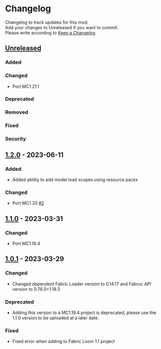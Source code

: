 # Changelog
Changelog to track updates for this mod.  
    Add your changes to Unreleased if you want to commit.  
    Please write according to [Keep a Changelog](https://keepachangelog.com/en/1.0.0/)

## [Unreleased]

### Added

### Changed
- Port MC1.21.1

### Deprecated

### Removed

### Fixed

### Security

## [1.2.0] - 2023-06-11

### Added
- Added ability to add model load scopes using resource packs

### Changed
- Port MC1.20 [#2](https://github.com/TeamFelnull/SpecialModelLoader/pull/2)

## [1.1.0] - 2023-03-31

### Changed
- Port MC1.19.4

## [1.0.1] - 2023-03-29

### Changed
- Changed dependent Fabric Loader version to 0.14.17 and Fabruc API version to 0.76.0+1.19.3

### Deprecated
- Adding this version to a MC1.19.4 project is deprecated, please use the 1.1.0 version to be uploaded at a later date.

### Fixed
- Fixed error when adding to Fabric Loom 1.1 project

[Unreleased]: https://github.com/TeamFelnull/SpecialModelLoader/compare/v1.2.0...HEAD
[1.2.0]: https://github.com/TeamFelnull/SpecialModelLoader/compare/v1.1.0...v1.2.0
[1.1.0]: https://github.com/TeamFelnull/SpecialModelLoader/compare/v1.0.1...v1.1.0
[1.0.1]: https://github.com/TeamFelnull/SpecialModelLoader/commits/v1.0.1
